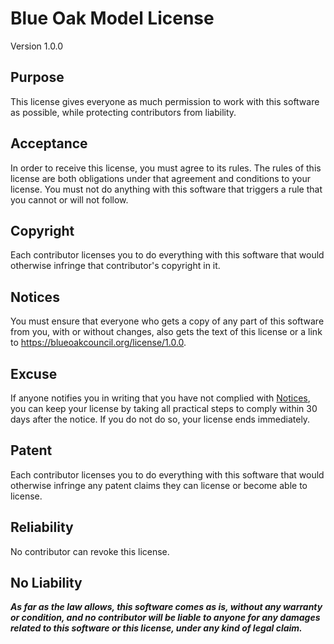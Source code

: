 # Blue Oak Model License

Version 1.0.0

## Purpose

This license gives everyone as much permission to work with this software as
possible, while protecting contributors from liability.

## Acceptance

In order to receive this license, you must agree to its rules.  The rules of
this license are both obligations under that agreement and conditions to your
license. You must not do anything with this software that triggers a rule that
you cannot or will not follow.

## Copyright

Each contributor licenses you to do everything with this software that would
otherwise infringe that contributor's copyright in it.

## Notices

You must ensure that everyone who gets a copy of any part of this software from
you, with or without changes, also gets the text of this license or a link to
<https://blueoakcouncil.org/license/1.0.0>.

## Excuse

If anyone notifies you in writing that you have not complied with
[Notices](#notices), you can keep your license by taking all practical steps to
comply within 30 days after the notice.  If you do not do so, your license ends
immediately.

## Patent

Each contributor licenses you to do everything with this software that would
otherwise infringe any patent claims they can license or become able to license.

## Reliability

No contributor can revoke this license.

## No Liability

_**As far as the law allows, this software comes as is, without any warranty or
condition, and no contributor will be liable to anyone for any damages related
to this software or this license, under any kind of legal claim.**_
